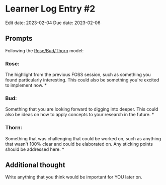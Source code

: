 # Learner Log Entry #2
Edit date: 2023-02-04
Due  date: 2023-02-06



## Prompts
Following the [Rose/Bud/Thorn](https://www.panoramaed.com/blog/rose-bud-thorn-activity-and-worksheet#:~:text=%22Rose%2C%20Bud%2C%20Thorn%22%20is%20a%20mindful%20design%2D,day%2C%20week%2C%20or%20month.) model:

### Rose:
The highlight from the previous FOSS session, such as something you found particularly interesting. This could also be something you're excited to implement now.
* 

### Bud: 
Something that you are looking forward to digging into deeper. This could also be ideas on how to apply concepts to your research in the future.
* 

### Thorn: 
Something that was challenging that could be worked on, such as anything that wasn't 100% clear and could be elaborated on. Any sticking points should be addressed here. 
* 

## Additional thought
Write anything that you think would be important for YOU later on.
